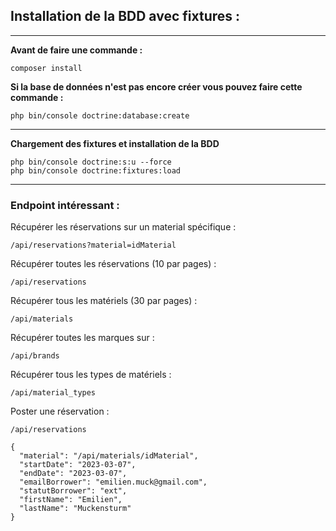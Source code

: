 
## Installation de la BDD avec fixtures :
***
**Avant de faire une commande :**
```
composer install
```
**Si la base de données n'est pas encore créer vous pouvez faire cette commande :**
```
php bin/console doctrine:database:create
```
***
**Chargement des fixtures et installation de la BDD**
```
php bin/console doctrine:s:u --force
php bin/console doctrine:fixtures:load
```

***
### Endpoint intéressant :
Récupérer les réservations sur un material spécifique : 
```
/api/reservations?material=idMaterial
```
Récupérer toutes les réservations (10 par pages) :
```
/api/reservations
```
Récupérer tous les matériels (30 par pages) :
```
/api/materials
```
Récupérer toutes les marques sur :
```
/api/brands
```
Récupérer tous les types de matériels :
```
/api/material_types
```
Poster une réservation : 
```
/api/reservations

{
  "material": "/api/materials/idMaterial",
  "startDate": "2023-03-07",
  "endDate": "2023-03-07",
  "emailBorrower": "emilien.muck@gmail.com",
  "statutBorrower": "ext",
  "firstName": "Emilien",
  "lastName": "Muckensturm"
}
```